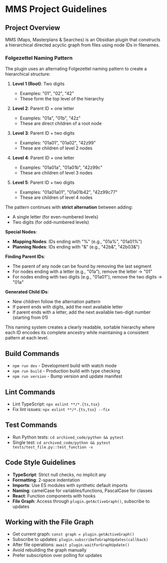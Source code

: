 # MMS Project Guidelines

## Project Overview
MMS (Maps, Masterplans & Searches) is an Obsidian plugin that constructs a hierarchical directed acyclic graph from files using node IDs in filenames.

### Folgezettel Naming Pattern

The plugin uses an alternating Folgezettel naming pattern to create a hierarchical structure:

1. **Level 1 (Root)**: Two digits 
   - Examples: "01", "02", "42"
   - These form the top level of the hierarchy

2. **Level 2**: Parent ID + one letter 
   - Examples: "01a", "01b", "42z"
   - These are direct children of a root node

3. **Level 3**: Parent ID + two digits
   - Examples: "01a01", "01a02", "42z99"
   - These are children of level 2 nodes

4. **Level 4**: Parent ID + one letter
   - Examples: "01a01a", "01a01b", "42z99c"
   - These are children of level 3 nodes

5. **Level 5**: Parent ID + two digits
   - Examples: "01a01a01", "01a01b42", "42z99c77"
   - These are children of level 4 nodes

The pattern continues with **strict alternation** between adding:
- A single letter (for even-numbered levels)
- Two digits (for odd-numbered levels)

**Special Nodes**:
- **Mapping Nodes**: IDs ending with "%" (e.g., "01a%", "01a01%")
- **Planning Nodes**: IDs ending with "&" (e.g., "42b&", "42b03&")

**Finding Parent IDs**:
- The parent of any node can be found by removing the last segment
- For nodes ending with a letter (e.g., "01a"), remove the letter → "01"
- For nodes ending with two digits (e.g., "01a01"), remove the two digits → "01a"

**Generated Child IDs**:
- New children follow the alternation pattern
- If parent ends with digits, add the next available letter
- If parent ends with a letter, add the next available two-digit number (starting from 01)

This naming system creates a clearly readable, sortable hierarchy where each ID encodes its complete ancestry while maintaining a consistent pattern at each level.

## Build Commands


- `npm run dev` - Development build with watch mode
- `npm run build` - Production build with type checking
- `npm run version` - Bump version and update manifest

## Lint Commands
- Lint TypeScript: `npx eslint **/*.{ts,tsx}`
- Fix lint issues: `npx eslint **/*.{ts,tsx} --fix`

## Test Commands
- Run Python tests: `cd archived_code/python && pytest`
- Single test: `cd archived_code/python && pytest tests/test_file.py::test_function -v`

## Code Style Guidelines
- **TypeScript**: Strict null checks, no implicit any
- **Formatting**: 2-space indentation
- **Imports**: Use ES modules with synthetic default imports
- **Naming**: camelCase for variables/functions, PascalCase for classes
- **React**: Function components with hooks
- **File Graph**: Access through `plugin.getActiveGraph()`, subscribe to updates

## Working with the File Graph
- Get current graph: `const graph = plugin.getActiveGraph()`
- Subscribe to updates: `plugin.subscribeToGraphUpdates(callback)`
- After file operations: `await plugin.waitForGraphUpdate()`
- Avoid rebuilding the graph manually
- Prefer subscription over polling for updates